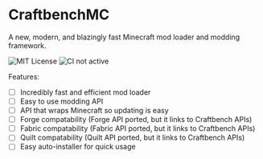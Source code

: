 # CraftbenchMC
A new, modern, and blazingly fast Minecraft mod loader and modding framework.

![MIT License](https://img.shields.io/static/v1?label=License&message=MIT&color=success&style=for-the-badge)
![CI not active](https://img.shields.io/static/v1?label=CI&message=Inactive&color=critical&style=for-the-badge)

Features:
- [ ] Incredibly fast and efficient mod loader
- [ ] Easy to use modding API
- [ ] API that wraps Minecraft so updating is easy
- [ ] Forge compatability (Forge API ported, but it links to Craftbench APIs)
- [ ] Fabric compatability (Fabric API ported, but it links to Craftbench APIs)
- [ ] Quilt compatability (Quilt API ported, but it links to Craftbench APIs)
- [ ] Easy auto-installer for quick usage
